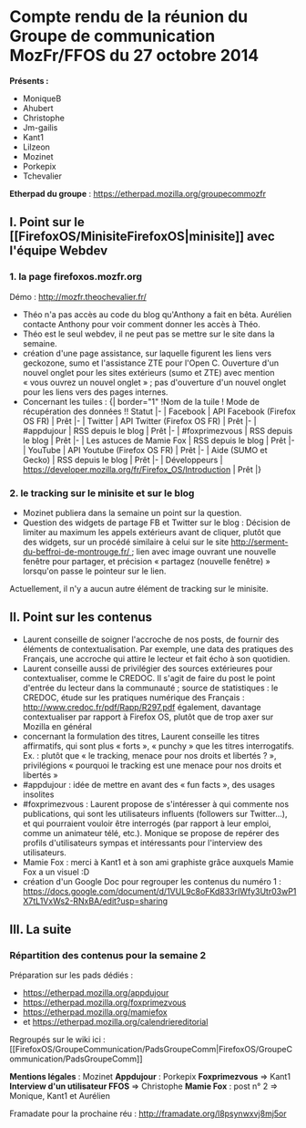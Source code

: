  # Compte rendu de la réunion du Groupe de communication MozFr/FFOS du 27 octobre 2014

__Présents :__
* MoniqueB
* Ahubert
* Christophe
* Jm-gailis
* Kant1
* Lilzeon
* Mozinet
* Porkepix
* Tchevalier

__Etherpad du groupe__ :  https://etherpad.mozilla.org/groupecommozfr

## I. Point sur le [[FirefoxOS/MinisiteFirefoxOS|minisite]] avec l'équipe Webdev

### 1. la page firefoxos.mozfr.org

Démo : http://mozfr.theochevalier.fr/

* Théo n'a pas accès au code du blog qu'Anthony a fait en bêta. Aurélien contacte Anthony pour voir comment donner les accès à Théo.
* Théo est le seul webdev, il ne peut pas se mettre sur le site dans la semaine.
* création d'une page assistance, sur laquelle figurent les liens vers geckozone, sumo et l'assistance ZTE pour l'Open C. Ouverture d'un nouvel onglet pour les sites extérieurs (sumo et ZTE) avec mention « vous ouvrez un nouvel onglet » ; pas d'ouverture d'un nouvel onglet pour les liens vers des pages internes.
* Concernant les tuiles :
{| border=&quot;1&quot;
!Nom de la tuile
! Mode de récupération des données !! Statut
|-
| Facebook
| API Facebook (Firefox OS FR)
| Prêt
|-
| Twitter
| API Twitter (Firefox OS FR)
| Prêt
|-
| #appdujour
| RSS depuis le blog
| Prêt
|-
| #foxprimezvous
| RSS depuis le blog
| Prêt
|-
| Les astuces de Mamie Fox
| RSS depuis le blog
| Prêt
|-
| YouTube
| API Youtube (Firefox OS FR)
| Prêt
|-
| Aide (SUMO et Gecko)
| RSS depuis le blog
| Prêt
|-
| Développeurs
| https://developer.mozilla.org/fr/Firefox_OS/Introduction 
| Prêt
|}

### 2. le tracking sur le minisite et sur le blog

* Mozinet publiera dans la semaine un point sur la question.
* Question des widgets de partage FB et Twitter sur le blog :
Décision de limiter au maximum les appels extérieurs avant de cliquer, plutôt que des widgets, sur un procédé similaire à celui sur le site http://serment-du-beffroi-de-montrouge.fr/ ; lien avec image ouvrant une nouvelle fenêtre pour partager, et précision « partagez (nouvelle fenêtre) » lorsqu'on passe le pointeur sur le lien.

Actuellement, il n'y a aucun autre élément de tracking sur le minisite.

## II. Point sur les contenus

* Laurent conseille de soigner l'accroche de nos posts, de fournir des éléments de contextualisation. Par exemple, une data des pratiques des Français, une accroche qui attire le lecteur et fait écho à son quotidien. 
* Laurent conseille aussi de privilégier des sources extérieures pour contextualiser, comme le CREDOC. Il s'agit de faire du post le point d'entrée du lecteur dans la communauté ; source de statistiques : le CREDOC, étude sur les pratiques numérique des Français : http://www.credoc.fr/pdf/Rapp/R297.pdf 
également, davantage contextualiser par rapport à Firefox OS, plutôt que de trop axer sur Mozilla en général
* concernant la formulation des titres, Laurent conseille les titres affirmatifs, qui sont plus « forts », « punchy » que les titres interrogatifs. Ex. : plutôt que « le tracking, menace pour nos droits et libertés ? », privilégions « pourquoi le tracking est une menace pour nos droits et libertés »
* #appdujour : idée de mettre en avant des « fun facts », des usages insolites 
* #foxprimezvous : Laurent propose de s'intéresser à qui commente nos publications, qui sont les utilisateurs influents (followers sur Twitter…), et qui pourraient vouloir être interrogés (par rapport à leur emploi, comme un animateur télé, etc.). Monique se propose de repérer des profils d'utilisateurs sympas et intéressants pour l'interview des utilisateurs. 
* Mamie Fox : merci à Kant1 et à son ami graphiste grâce auxquels Mamie Fox a un visuel :D
* création d'un Google Doc pour regrouper les contenus du numéro 1 : https://docs.google.com/document/d/1VUL9c8oFKd833rIWfy3Utr03wP1X7tL1VxWs2-RNxBA/edit?usp=sharing

## III. La suite

### Répartition des contenus pour la semaine 2

Préparation sur les pads dédiés :
* https://etherpad.mozilla.org/appdujour  
* https://etherpad.mozilla.org/foxprimezvous 
* https://etherpad.mozilla.org/mamiefox 
* et https://etherpad.mozilla.org/calendriereditorial 

Regroupés sur le wiki ici : [[FirefoxOS/GroupeCommunication/PadsGroupeComm|FirefoxOS/GroupeCommunication/PadsGroupeComm]]

__Mentions légales__ : Mozinet
__Appdujour__ : Porkepix
__Foxprimezvous__ => Kant1
__Interview d'un utilisateur FFOS__ => Christophe
__Mamie Fox__ : post n° 2  => Monique, Kant1 et Aurélien


Framadate pour la prochaine réu : http://framadate.org/l8psynwxvj8mj5or
